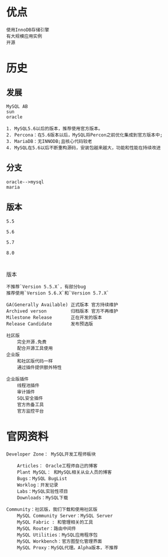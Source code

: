 

# 优点

    
    使用InnoDB存储引擎
    有大规模应用实例
    开源


# 历史

## 发展

    MySQL AB 
    sun
    oracle
    
    1. MySQL5.6以后的版本，推荐使用官方版本。
    2. Percona：在5.6版本以后，MySQL将Percon之前优化集成到官方版本中;
    3. MariaDB：无INNODB;且核心代码较老
    4. MySQL在5.6以后不断重构源码，安装包越来越大，功能和性能在持续改进
    
## 分支

    oracle-->mysql
    maria
    
## 版本

    5.5
    
    5.6
    
    5.7
    
    8.0
    
            

# 


版本
    
    不推荐`Version 5.5.X`，有部分bug
    推荐使用`Version 5.6.X`和`Version 5.7.X`

    GA(Generally Available) 正式版本 官方持续维护
    Archived verson         归档版本 官方不再维护
    Milestone Release       正在开发的版本
    Release Candidate       发布预选版
    
    社区版
        完全开源.免费
        配合开源工具使用
    企业版
        和社区版代码一样
        通过插件提供额外特性
        
    企业版插件
        线程池插件
        审计插件
        SQL安全插件
        官方热备工具
        官方监控平台
  

# 官网资料

    Developer Zone： MySQL开发工程师板块
    
        Articles： Oracle工程师自己的博客
        Plant MySQL： 和MySQL相关从业人员的博客
        Bugs：MySQL BugList
        Worklog：开发记录
        Labs：MySQL实验性项目
        Downloads：MySQL下载
    
    Community：社区版，我们下载和使用社区版 
        MySQL Community Server：MySQL Server
        MySQL Fabric : 和管理相关的工具
        MySQL Router：路由中间件
        MySQL Utilities：MySQL应用程序包
        MySQL Workbench：官方图型化管理界面
        MySQL Proxy：MySQL代理。Alpha版本，不推荐
    
     